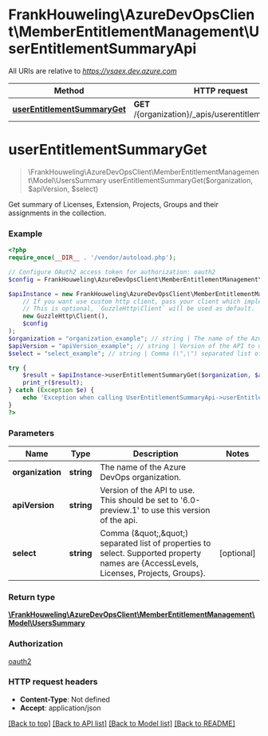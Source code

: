 # FrankHouweling\AzureDevOpsClient\MemberEntitlementManagement\UserEntitlementSummaryApi

All URIs are relative to *https://vsaex.dev.azure.com*

Method | HTTP request | Description
------------- | ------------- | -------------
[**userEntitlementSummaryGet**](UserEntitlementSummaryApi.md#userEntitlementSummaryGet) | **GET** /{organization}/_apis/userentitlementsummary | 


# **userEntitlementSummaryGet**
> \FrankHouweling\AzureDevOpsClient\MemberEntitlementManagement\Model\UsersSummary userEntitlementSummaryGet($organization, $apiVersion, $select)



Get summary of Licenses, Extension, Projects, Groups and their assignments in the collection.

### Example
```php
<?php
require_once(__DIR__ . '/vendor/autoload.php');

// Configure OAuth2 access token for authorization: oauth2
$config = FrankHouweling\AzureDevOpsClient\MemberEntitlementManagement\Configuration::getDefaultConfiguration()->setAccessToken('YOUR_ACCESS_TOKEN');

$apiInstance = new FrankHouweling\AzureDevOpsClient\MemberEntitlementManagement\Api\UserEntitlementSummaryApi(
    // If you want use custom http client, pass your client which implements `GuzzleHttp\ClientInterface`.
    // This is optional, `GuzzleHttp\Client` will be used as default.
    new GuzzleHttp\Client(),
    $config
);
$organization = "organization_example"; // string | The name of the Azure DevOps organization.
$apiVersion = "apiVersion_example"; // string | Version of the API to use.  This should be set to '6.0-preview.1' to use this version of the api.
$select = "select_example"; // string | Comma (\",\") separated list of properties to select. Supported property names are {AccessLevels, Licenses, Projects, Groups}.

try {
    $result = $apiInstance->userEntitlementSummaryGet($organization, $apiVersion, $select);
    print_r($result);
} catch (Exception $e) {
    echo 'Exception when calling UserEntitlementSummaryApi->userEntitlementSummaryGet: ', $e->getMessage(), PHP_EOL;
}
?>
```

### Parameters

Name | Type | Description  | Notes
------------- | ------------- | ------------- | -------------
 **organization** | **string**| The name of the Azure DevOps organization. |
 **apiVersion** | **string**| Version of the API to use.  This should be set to &#39;6.0-preview.1&#39; to use this version of the api. |
 **select** | **string**| Comma (\&quot;,\&quot;) separated list of properties to select. Supported property names are {AccessLevels, Licenses, Projects, Groups}. | [optional]

### Return type

[**\FrankHouweling\AzureDevOpsClient\MemberEntitlementManagement\Model\UsersSummary**](../Model/UsersSummary.md)

### Authorization

[oauth2](../../README.md#oauth2)

### HTTP request headers

 - **Content-Type**: Not defined
 - **Accept**: application/json

[[Back to top]](#) [[Back to API list]](../../README.md#documentation-for-api-endpoints) [[Back to Model list]](../../README.md#documentation-for-models) [[Back to README]](../../README.md)

